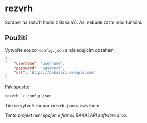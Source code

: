 # rezvrh

Scraper na rozvrh hodin z Bakalářů.
Asi nebude zatím moc funkční.

## Použití

Vytvořte soubor `config.json` s následujícím obsahem:

```json
{
    "username": "username",
    "password": "password",
    "url": "https://bakalari.example.com"
}
```

Pak spusťte:

```bash
rezvrh -c config.json
```

Tím se vytvoří soubor `rozvrh.json` s rozvrhem.

*Tento projekt není spojen s firmou BAKALÁŘI software s.r.o.*
